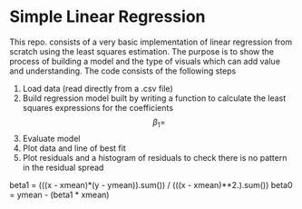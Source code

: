# Simple Linear Regression

This repo. consists of a very basic implementation of linear regression from scratch using the least squares estimation. The purpose is to show the process of building a model and the type of visuals which can add value and understanding.
The code consists of the following steps
  1. Load data (read directly from a .csv file)
  2. Build regression model built by writing a function to calculate the least squares expressions for the coefficients
     $$\beta_1=$$
  4. Evaluate model
  5. Plot data and line of best fit
  6. Plot residuals and a histogram of residuals to check there is no pattern in the residual spread

beta1 = (((x - xmean)*(y - ymean)).sum()) / (((x - xmean)**2.).sum())
    beta0 = ymean - (beta1 * xmean)
